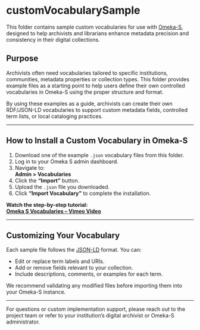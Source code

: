# customVocabularySample

This folder contains sample custom vocabularies for use with [Omeka-S](https://omeka.org/s/), designed to help archivists and librarians enhance metadata precision and consistency in their digital collections.

## Purpose

Archivists often need vocabularies tailored to specific institutions, communities, metadata properties or collection types. This folder provides example files as a starting point to help users define their own controlled vocabularies in Omeka-S using the proper structure and format.

By using these examples as a guide, archivists can create their own RDF/JSON-LD vocabularies to support custom metadata fields, controlled term lists, or local cataloging practices.

---

## How to Install a Custom Vocabulary in Omeka-S

1. Download one of the example `.json` vocabulary files from this folder.
2. Log in to your Omeka S admin dashboard.
3. Navigate to:  
   **Admin > Vocabularies**
4. Click the **“Import”** button.
5. Upload the `.json` file you downloaded.
6. Click **“Import Vocabulary”** to complete the installation.

**Watch the step-by-step tutorial:**  
[**Omeka S Vocabularies – Vimeo Video**](https://vimeo.com/449764902)

---

## Customizing Your Vocabulary

Each sample file follows the [JSON-LD](https://json-ld.org/) format. You can:
- Edit or replace term labels and URIs.
- Add or remove fields relevant to your collection.
- Include descriptions, comments, or examples for each term.

We recommend validating any modified files before importing them into your Omeka-S instance.


---


For questions or custom implementation support, please reach out to the project team or refer to your institution’s digital archivist or Omeka-S administrator.



